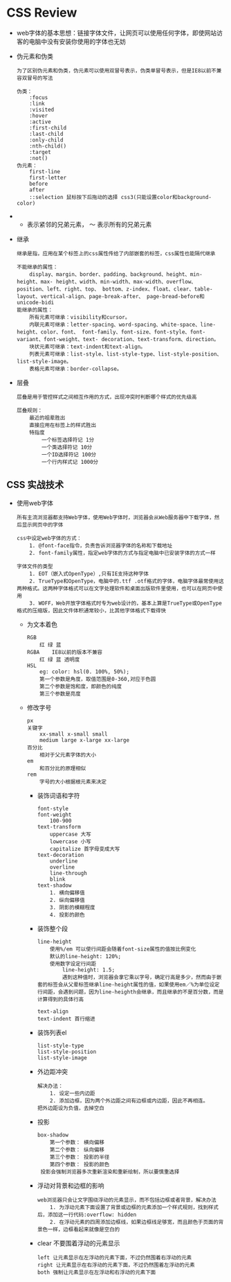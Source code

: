 # CSS Review
* web字体的基本思想：链接字体文件，让网页可以使用任何字体，即使网站访客的电脑中没有安装你使用的字体也无妨
* 伪元素和伪类

    ```
    为了区别伪元素和伪类，伪元素可以使用双冒号表示，伪类单冒号表示，但是IE8以前不兼容双冒号的写法
    
    伪类：
        :focus
        :link
        :visited
        :hover
        :active
        :first-child
        :last-child
        :only-child
        :nth-child()
        :target
        :not()
    伪元素：
        first-line
        first-letter
        before
        after
        ::selection 鼠标按下后拖动的选择 css3(只能设置color和background-color)
    ```
* + 表示紧邻的兄弟元素， ～ 表示所有的兄弟元素
* 继承

    ```
    继承是指，应用在某个标签上的css属性传给了内部嵌套的标签，css属性也能隔代继承

    不能继承的属性：
        display、margin、border、padding、background、height、min-height、max- height、width、min-width、max-width、overflow、position、left、right、top、 bottom、z-index、float、clear、table-layout、vertical-align、page-break-after、 page-bread-before和unicode-bidi
    能继承的属性：
        所有元素可继承：visibility和cursor。
        内联元素可继承：letter-spacing、word-spacing、white-space、line-height、color、font、 font-family、font-size、font-style、font-variant、font-weight、text- decoration、text-transform、direction。
        块状元素可继承：text-indent和text-align。
        列表元素可继承：list-style、list-style-type、list-style-position、list-style-image。
        表格元素可继承：border-collapse。
    ```

* 层叠

    ```
    层叠是用于管控样式之间相互作用的方式，出现冲突时判断哪个样式的优先级高
    
    层叠规则：
        最近的祖辈胜出
        直接应用在标签上的样式胜出
        特指度
            一个标签选择符记 1分
            一个类选择符记 10分
            一个ID选择符记 100分
            一个行内样式记 1000分
    ```

## CSS 实战技术

* 使用web字体

    ```
    所有主流浏览器都支持Web字体，使用Web字体时，浏览器会从Web服务器中下载字体，然后显示网页中的字体
    
    css中设定web字体的方式：
        1. @font-face指令，负责告诉浏览器字体的名称和下载地址
        2. font-family属性，指定web字体的方式与指定电脑中已安装字体的方式一样

    字体文件的类型
        1. EOT（嵌入式OpenType）,只有IE支持这种字体
        2. TrueType和OpenType，电脑中的.ttf .otf格式的字体，电脑字体最常使用这两种格式。这两种字体格式可以在文字处理软件和桌面出版软件里使用，也可以在网页中使用
        3. WOFF，Web开放字体格式时专为web设计的，基本上算是TrueType或OpenType格式的压缩版，因此文件体积通常较小，比其他字体格式下载得快
    ```
    * 为文本着色
    
        ```
        RGB
            红 绿 蓝
        RGBA    IE8以前的版本不兼容
            红 绿 蓝 透明度
        HSL
            eg: color: hsl(0. 100%, 50%);
            第一个参数是角度，取值范围是0-360,对应于色圆
            第二个参数是饱和度，即颜色的纯度
            第三个参数是亮度
        ```
    
    * 修改字号

        ```
        px 
        关键字
            xx-small x-small small
            medium large x-large xx-large
        百分比
            相对于父元素字体的大小
        em
            和百分比的原理相似
        rem
            字号的大小根据根元素来决定
        ```
        
        * 装饰词语和字符
        
            ```
            font-style
            font-weight
                100-900 
            text-transform
                uppercase 大写
                lowercase 小写
                capitalize 首字母变成大写
            text-decoration
                underline
                overline
                line-through
                blink
            text-shadow
                1. 横向偏移值
                2. 纵向偏移值
                3. 阴影的模糊程度
                4. 投影的颜色
            ```
        * 装饰整个段
        
            ```
            line-height
                使用%/em 可以使行间距会随着font-size属性的值按比例变化
                默认的line-height: 120%;
                使用数字设定行间距
                    line-height: 1.5;
                    遇到这种值时，浏览器会拿它乘以字号，确定行高是多少，然而由于嵌套的标签会从父辈标签继承line-height属性的值，如果使用em／%为单位设定行间距，会遇到问题，因为line-heighth会继承，而且继承的不是百分数，而是计算得到的具体行高
            
            text-align
            text-indent 首行缩进
            ```
            
        * 装饰列表el
        
            ```
            list-style-type
            list-style-position
            list-style-image
            ```
            
        * 外边距冲突

            ```
            解决办法：
                1. 设定一些内边距
                2. 添加边框，因为两个外边距之间有边框或内边距，因此不再相连。
            把外边距设为负值，去掉空白
            ```
            
        * 投影

            ```
            box-shadow
                第一个参数： 横向偏移
                第二个参数： 纵向偏移
                第三个参数： 投影的半径
                第四个参数： 投影的颜色
             投影会强制浏览器多次重新渲染和重新绘制，所以要慎重选择
            ```
        * 浮动对背景和边框的影响
            
            ```
            web浏览器只会让文字围绕浮动的元素显示，而不包括边框或者背景，解决办法
                1. 为浮动元素下面设置了背景或边框的元素添加一个样式规则，找到样式后，添加这一行代码:overflow: hidden
                2. 在浮动元素的四周添加边框线，如果边框线足够宽，而且颜色于页面的背景色一样，边框看起来就像是空白的
            ```     
        
        * clear 不要围着浮动的元素显示
            
            ```
            left 让元素显示在左浮动的元素下面，不过仍然围着右浮动的元素
            right 让元素显示在右浮动的元素下面，不过仍然围着左浮动的元素
            both 强制让元素显示在左浮动和右浮动的元素下面
            ```

